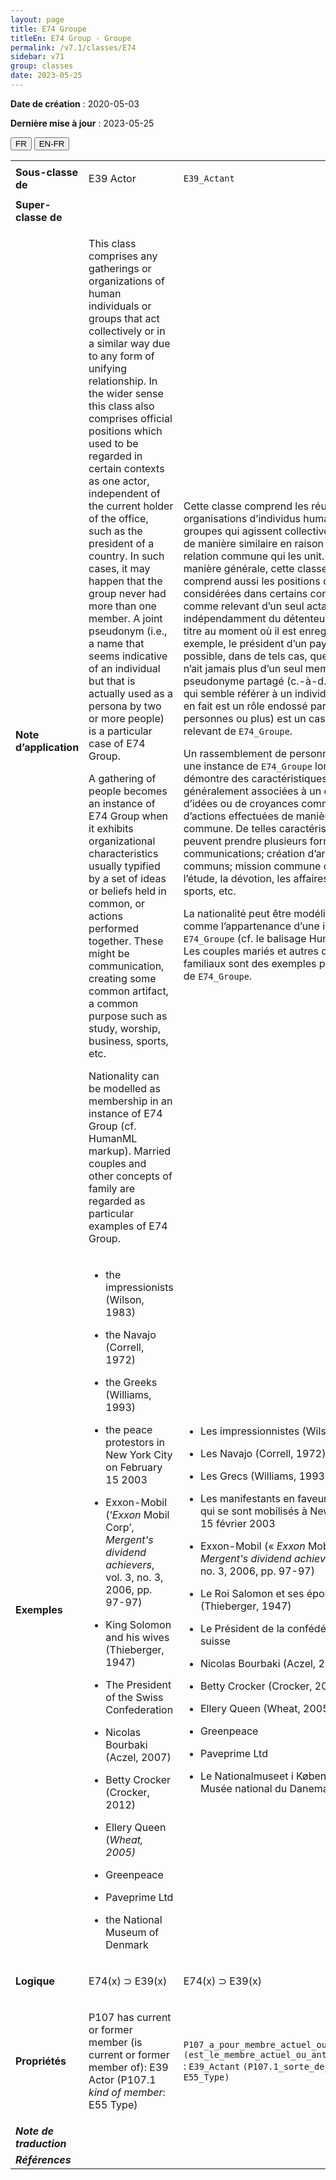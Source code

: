 ```yaml
---
layout: page
title: E74 Groupe
titleEn: E74 Group - Groupe
permalink: /v7.1/classes/E74
sidebar: v71
group: classes
date: 2023-05-25
---
```


**Date de création** : 2020-05-03

**Dernière mise à jour** : 2023-05-25

<div class="lang-buttons">
 <button id="fr" class="activate">FR</button>
 <button id="en-fr">EN-FR</button>
</div>

<table>
<tbody>
<tr>
<td><strong>Sous-classe de</strong></td>
<td class="en">
<p>E39 Actor</p>
</td>
<td>
<p><code class="language-plaintext highlighter-rouge">E39_Actant</code></p>
</td>
</tr>
<tr>
<td><strong>Super-classe de</strong></td>
<td class="en">
</td>
<td>
</td>
</tr>
<tr>
<td><strong>Note d’application</strong></td>
<td class="en">
<p>This class comprises any gatherings or organizations of human individuals or groups that act collectively or in a similar way due to any form of unifying relationship. In the wider sense this class also comprises official positions which used to be regarded in certain contexts as one actor, independent of the current holder of the office, such as the president of a country. In such cases, it may happen that the group never had more than one member. A joint pseudonym (i.e., a name that seems indicative of an individual but that is actually used as a persona by two or more people) is a particular case of E74 Group.</p>
<p>A gathering of people becomes an instance of E74 Group when it exhibits organizational characteristics usually typified by a set of ideas or beliefs held in common, or actions performed together. These might be communication, creating some common artifact, a common purpose such as study, worship, business, sports, etc. </p>
<p>Nationality can be modelled as membership in an instance of E74 Group (cf. HumanML markup). Married couples and other concepts of family are regarded as particular examples of E74 Group.</p>
</td>
<td>
<p>Cette classe comprend les réunions ou organisations d’individus humains ou de groupes qui agissent collectivement et de manière similaire en raison d’une relation commune qui les unit. De manière générale, cette classe comprend aussi les positions officielles considérées dans certains contextes comme relevant d’un seul actant, indépendamment du détenteur actuel du titre au moment où il est enregistré (par exemple, le président d’un pays). Il est possible, dans de tels cas, que le groupe n’ait jamais plus d’un seul membre. Un pseudonyme partagé (c.-à-d. un nom qui semble référer à un individu, mais qui en fait est un rôle endossé par deux personnes ou plus) est un cas particulier relevant de <code class="language-plaintext highlighter-rouge">E74_Groupe</code>. </p>
<p>Un rassemblement de personnes devient une instance de <code class="language-plaintext highlighter-rouge">E74_Groupe</code> lorsqu’il démontre des caractéristiques généralement associées à un ensemble d’idées ou de croyances communes, ou d’actions effectuées de manière commune. De telles caractéristiques peuvent prendre plusieurs formes : communications; création d’artéfacts communs; mission commune comme l’étude, la dévotion, les affaires, les sports, etc. </p>
<p>La nationalité peut être modélisée comme l’appartenance d’une instance de <code class="language-plaintext highlighter-rouge">E74_Groupe</code> (cf. le balisage HumanML). Les couples mariés et autres concepts familiaux sont des exemples particuliers de <code class="language-plaintext highlighter-rouge">E74_Groupe</code>. </p>
</td>
</tr>
<tr>
<td><strong>Exemples</strong></td>
<td class="en">
<ul>
<li><p>the impressionists (Wilson, 1983)</p>
</li>
<li><p>the Navajo (Correll, 1972)</p>
</li>
<li><p>the Greeks (Williams, 1993)</p>
</li>
<li><p>the peace protestors in New York City on February 15 2003</p>
</li>
<li><p>Exxon-Mobil (‘<em>Exxon</em> Mobil Corp’, <em>Mergent's dividend achievers</em>, vol. 3, no. 3, 2006, pp. 97-97)</p>
</li>
<li><p>King Solomon and his wives (Thieberger, 1947)</p>
</li>
<li><p>The President of the Swiss Confederation</p>
</li>
<li><p>Nicolas Bourbaki (Aczel, 2007)</p>
</li>
<li><p>Betty Crocker (Crocker, 2012)</p>
</li>
<li><p>Ellery Queen (<em>Wheat, 2005)</em></p>
</li>
<li><p>Greenpeace</p>
</li>
<li><p>Paveprime Ltd</p>
</li>
<li><p>the National Museum of Denmark</p>
</li>
</ul>
</td>
<td>
<ul>
<li><p>Les impressionnistes (Wilson, 1983)</p>
</li>
<li><p>Les Navajo (Correll, 1972)</p>
</li>
<li><p>Les Grecs (Williams, 1993)</p>
</li>
<li><p>Les manifestants en faveur de la paix qui se sont mobilisés à New York le 15 février 2003 </p>
</li>
<li><p>Exxon-Mobil (« <em>Exxon</em> Mobil Corp », <em>Mergent's dividend achievers</em>, vol. 3, no. 3, 2006, pp. 97-97)</p>
</li>
<li><p>Le Roi Salomon et ses épouses (Thieberger, 1947)</p>
</li>
<li><p>Le Président de la confédération suisse</p>
</li>
<li><p>Nicolas Bourbaki (Aczel, 2007)</p>
</li>
<li><p>Betty Crocker (Crocker, 2012)</p>
</li>
<li><p>Ellery Queen (Wheat, 2005)</p>
</li>
<li><p>Greenpeace</p>
</li>
<li><p>Paveprime Ltd</p>
</li>
<li><p>Le Nationalmuseet i København / Le Musée national du Danemark </p>
</li>
</ul>
</td>
</tr>
<tr>
<td><strong>Logique</strong></td>
<td class="en">
<p>E74(x) ⊃ E39(x)</p>
</td>
<td>
<p>E74(x) ⊃ E39(x)</p>
</td>
</tr>
<tr>
<td><strong>Propriétés</strong></td>
<td class="en">
<p>P107 has current or former member (is current or former member of): E39 Actor (P107.1 <em>kind of member</em>: E55 Type)</p>
</td>
<td>
<p><code class="language-plaintext highlighter-rouge">P107</code><code class="language-plaintext highlighter-rouge">_a_pour_membre_actuel_ou_antérieur (est_le_membre_actuel_ou_antérieur_de)</code> : <code class="language-plaintext highlighter-rouge">E39_Actant</code> <code class="language-plaintext highlighter-rouge">(P107.1_sorte_de_membre</code> : <code class="language-plaintext highlighter-rouge">E55</code><code class="language-plaintext highlighter-rouge">_Type)</code></p>
</td>
</tr>
<tr>
<td><strong><em>Note de traduction</em></strong></td>
<td colspan="2">
</td>
</tr>
<tr>
<td><strong><em>Références</em></strong></td>
<td colspan="2">
</td>
</tr>
</tbody>
</table>

